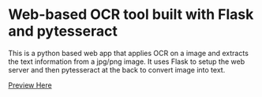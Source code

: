 # Web-based OCR tool built with Flask and pytesseract

This is a python based web app that applies OCR on a image and extracts the text information from a jpg/png image. It uses Flask to setup the web server and then pytesseract at the back to convert image into text.

[Preview Here](https://webapp-ocr.herokuapp.com/)